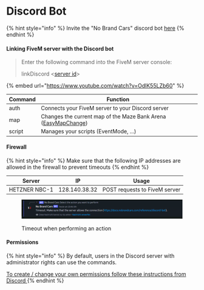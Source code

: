 # Discord Bot

{% hint style="info" %}
Invite the "No Brand Cars" discord bot [here](https://discord.com/oauth2/authorize?client\_id=1095466017087574056\&scope=bot%20applications.commands%20guilds\&permissions=139586938952)
{% endhint %}

#### Linking FiveM server with the Discord bot

> Enter the following command into the FiveM server console:
>
> linkDiscord <[server id](https://support.discord.com/hc/en-us/articles/206346498-Where-can-I-find-my-User-Server-Message-ID)>

{% embed url="https://www.youtube.com/watch?v=OdlK55LZb60" %}

| Command | Function                                                                           |
| ------- | ---------------------------------------------------------------------------------- |
| auth    | Connects your FiveM server to your Discord server                                  |
| map     | Changes the current map of the Maze Bank Arena ([EasyMapChange](easy-map-change/)) |
| script  | Manages your scripts (EventMode, ...)                                              |

#### Firewall

{% hint style="info" %}
Make sure that the following IP addresses are allowed in the firewall to prevent timeouts
{% endhint %}

| Server        | IP            | Usage                         |
| ------------- | ------------- | ----------------------------- |
| HETZNER NBC-1 | 128.140.38.32 | POST requests to FiveM server |

<figure><img src="../.gitbook/assets/Screenshot 2023-04-18 234700.png" alt=""><figcaption><p>Timeout when performing an action</p></figcaption></figure>

#### Permissions

{% hint style="info" %}
By default, users in the Discord server with administrator rights can use the commands.

[To create / change your own permissions follow these instructions from Discord
](https://support.discord.com/hc/en-us/articles/4644915651095-Command-Permissions)
{% endhint %}

